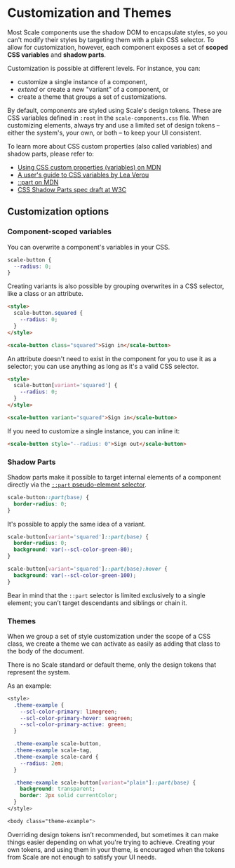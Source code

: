 # Customization and Themes

Most Scale components use the shadow DOM to encapsulate styles, so you can't modify their styles by targeting them with a plain CSS selector. To allow for customization, however, each component exposes a set of **scoped CSS variables** and **shadow parts**.

Customization is possible at different levels. For instance, you can:

- customize a single instance of a component,
- _extend_ or create a new "variant" of a component, or
- create a theme that groups a set of customizations.

By default, components are styled using Scale's design tokens. These are CSS variables defined in `:root` in the `scale-components.css` file. When customizing elements, always try and use a limited set of design tokens – either the system's, your own, or both – to keep your UI consistent.

To learn more about CSS custom properties (also called variables) and shadow parts, please refer to:

- [Using CSS custom properties (variables) on MDN](https://developer.mozilla.org/en-US/docs/Web/CSS/Using_CSS_custom_properties)
- [A user's guide to CSS variables by Lea Verou](https://increment.com/frontend/a-users-guide-to-css-variables/)
- [::part on MDN](https://developer.mozilla.org/en-US/docs/Web/CSS/::part)
- [CSS Shadow Parts spec draft at W3C](https://drafts.csswg.org/css-shadow-parts-1/#part)

## Customization options

### Component-scoped variables

You can overwrite a component's variables in your CSS.

```css
scale-button {
  --radius: 0;
}
```

Creating variants is also possible by grouping overwrites in a CSS selector, like a class or an attribute.

```html
<style>
  scale-button.squared {
    --radius: 0;
  }
</style>

<scale-button class="squared">Sign in</scale-button>
```

An attribute doesn't need to exist in the component for you to use it as a selector; you can use anything as long as it's a valid CSS selector.

```html
<style>
  scale-button[variant='squared'] {
    --radius: 0;
  }
</style>

<scale-button variant="squared">Sign in</scale-button>
```

If you need to customize a single instance, you can inline it:

```html
<scale-button style="--radius: 0">Sign out</scale-button>
```

### Shadow Parts

Shadow parts make it possible to target internal elements of a component directly via the [`::part` pseudo-element selector](https://developer.mozilla.org/en-US/docs/Web/CSS/::part).

```css
scale-button::part(base) {
  border-radius: 0;
}
```

It's possible to apply the same idea of a variant.

```css
scale-button[variant='squared']::part(base) {
  border-radius: 0;
  background: var(--scl-color-green-80);
}

scale-button[variant='squared']::part(base):hover {
  background: var(--scl-color-green-100);
}
```

Bear in mind that the `::part` selector is limited exclusively to a single element; you can’t target descendants and siblings or chain it.

### Themes

When we group a set of style customization under the scope of a CSS class, we create a theme we can activate as easily as adding that class to the body of the document.

There is no Scale standard or default theme, only the design tokens that represent the system.

As an example:

```css
<style>
  .theme-example {
    --scl-color-primary: limegreen;
    --scl-color-primary-hover: seagreen;
    --scl-color-primary-active: green;
  }

  .theme-example scale-button,
  .theme-example scale-tag,
  .theme-example scale-card {
    --radius: 2em;
  }

  .theme-example scale-button[variant="plain"]::part(base) {
    background: transparent;
    border: 2px solid currentColor;
  }
</style>

<body class="theme-example">
```

Overriding design tokens isn’t recommended, but sometimes it can make things easier depending on what you're trying to achieve. Creating your own tokens, and using them in your theme, is encouraged when the tokens from Scale are not enough to satisfy your UI needs.
